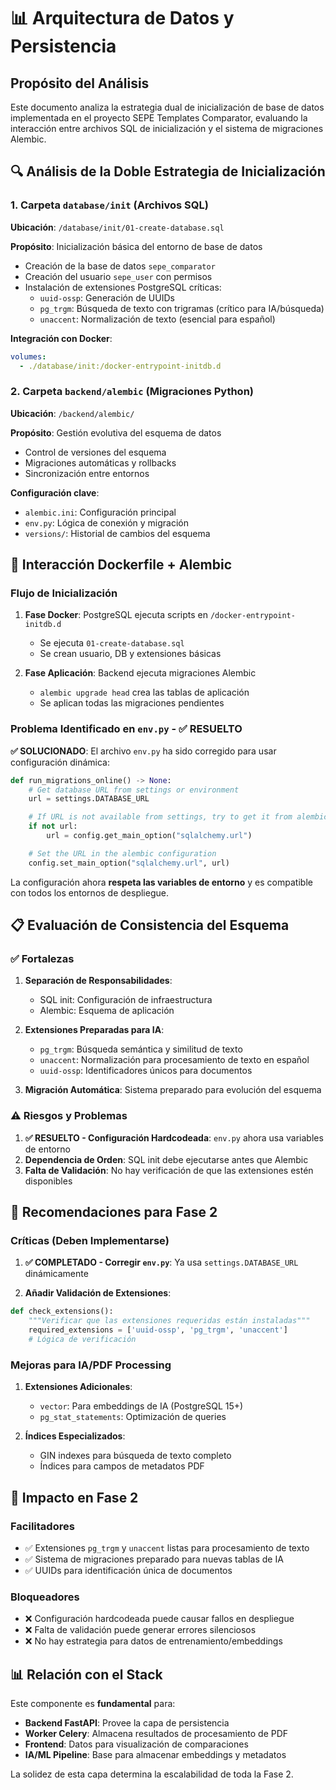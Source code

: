 # 📊 Arquitectura de Datos y Persistencia

## Propósito del Análisis

Este documento analiza la estrategia dual de inicialización de base de datos implementada en el proyecto SEPE Templates Comparator, evaluando la interacción entre archivos SQL de inicialización y el sistema de migraciones Alembic.

## 🔍 Análisis de la Doble Estrategia de Inicialización

### 1. Carpeta `database/init` (Archivos SQL)

**Ubicación**: `/database/init/01-create-database.sql`

**Propósito**: Inicialización básica del entorno de base de datos

- Creación de la base de datos `sepe_comparator`
- Creación del usuario `sepe_user` con permisos
- Instalación de extensiones PostgreSQL críticas:
  - `uuid-ossp`: Generación de UUIDs
  - `pg_trgm`: Búsqueda de texto con trigramas (crítico para IA/búsqueda)
  - `unaccent`: Normalización de texto (esencial para español)

**Integración con Docker**:

```yaml
volumes:
  - ./database/init:/docker-entrypoint-initdb.d
```

### 2. Carpeta `backend/alembic` (Migraciones Python)

**Ubicación**: `/backend/alembic/`

**Propósito**: Gestión evolutiva del esquema de datos

- Control de versiones del esquema
- Migraciones automáticas y rollbacks
- Sincronización entre entornos

**Configuración clave**:

- `alembic.ini`: Configuración principal
- `env.py`: Lógica de conexión y migración
- `versions/`: Historial de cambios del esquema

## 🔗 Interacción Dockerfile + Alembic

### Flujo de Inicialización

1. **Fase Docker**: PostgreSQL ejecuta scripts en `/docker-entrypoint-initdb.d`

   - Se ejecuta `01-create-database.sql`
   - Se crean usuario, DB y extensiones básicas

2. **Fase Aplicación**: Backend ejecuta migraciones Alembic
   - `alembic upgrade head` crea las tablas de aplicación
   - Se aplican todas las migraciones pendientes

### Problema Identificado en `env.py` - ✅ RESUELTO

**✅ SOLUCIONADO**: El archivo `env.py` ha sido corregido para usar configuración dinámica:

```python
def run_migrations_online() -> None:
    # Get database URL from settings or environment
    url = settings.DATABASE_URL

    # If URL is not available from settings, try to get it from alembic config
    if not url:
        url = config.get_main_option("sqlalchemy.url")

    # Set the URL in the alembic configuration
    config.set_main_option("sqlalchemy.url", url)
```

La configuración ahora **respeta las variables de entorno** y es compatible con todos los entornos de despliegue.

## 📋 Evaluación de Consistencia del Esquema

### ✅ Fortalezas

1. **Separación de Responsabilidades**:

   - SQL init: Configuración de infraestructura
   - Alembic: Esquema de aplicación

2. **Extensiones Preparadas para IA**:

   - `pg_trgm`: Búsqueda semántica y similitud de texto
   - `unaccent`: Normalización para procesamiento de texto en español
   - `uuid-ossp`: Identificadores únicos para documentos

3. **Migración Automática**: Sistema preparado para evolución del esquema

### ⚠️ Riesgos y Problemas

1. **✅ RESUELTO - Configuración Hardcodeada**: `env.py` ahora usa variables de entorno
2. **Dependencia de Orden**: SQL init debe ejecutarse antes que Alembic
3. **Falta de Validación**: No hay verificación de que las extensiones estén disponibles

## 🔧 Recomendaciones para Fase 2

### Críticas (Deben Implementarse)

1. **✅ COMPLETADO - Corregir `env.py`**: Ya usa `settings.DATABASE_URL` dinámicamente

2. **Añadir Validación de Extensiones**:

```python
def check_extensions():
    """Verificar que las extensiones requeridas están instaladas"""
    required_extensions = ['uuid-ossp', 'pg_trgm', 'unaccent']
    # Lógica de verificación
```

### Mejoras para IA/PDF Processing

1. **Extensiones Adicionales**:

   - `vector`: Para embeddings de IA (PostgreSQL 15+)
   - `pg_stat_statements`: Optimización de queries

2. **Índices Especializados**:
   - GIN indexes para búsqueda de texto completo
   - Índices para campos de metadatos PDF

## 🎯 Impacto en Fase 2

### Facilitadores

- ✅ Extensiones `pg_trgm` y `unaccent` listas para procesamiento de texto
- ✅ Sistema de migraciones preparado para nuevas tablas de IA
- ✅ UUIDs para identificación única de documentos

### Bloqueadores

- ❌ Configuración hardcodeada puede causar fallos en despliegue
- ❌ Falta de validación puede generar errores silenciosos
- ❌ No hay estrategia para datos de entrenamiento/embeddings

## 📊 Relación con el Stack

Este componente es **fundamental** para:

- **Backend FastAPI**: Provee la capa de persistencia
- **Worker Celery**: Almacena resultados de procesamiento de PDF
- **Frontend**: Datos para visualización de comparaciones
- **IA/ML Pipeline**: Base para almacenar embeddings y metadatos

La solidez de esta capa determina la escalabilidad de toda la Fase 2.
